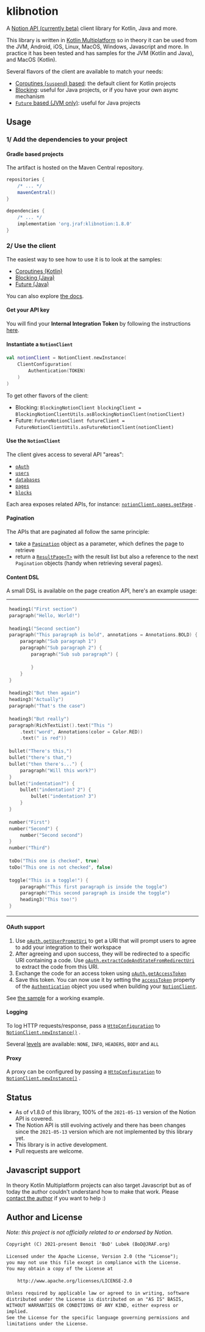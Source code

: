 # klibnotion

A [Notion API (currently beta)](https://developers.notion.com/) client library for Kotlin, Java and more.

This library is written in [Kotlin Multiplatform](https://kotlinlang.org/docs/reference/multiplatform.html)
so in theory it can be used from the JVM, Android, iOS, Linux, MacOS, Windows, Javascript and more. In practice it has
been tested and has samples for the JVM (Kotlin and Java), and MacOS (Kotlin).

Several flavors of the client are available to match your needs:

- [Coroutines (`suspend`) based](https://github.com/BoD/klibnotion/blob/master/library/src/commonMain/kotlin/org/jraf/klibnotion/client/NotionClient.kt):
  the default client for Kotlin projects
- [Blocking](https://github.com/BoD/klibnotion/blob/master/library/src/commonMain/kotlin/org/jraf/klibnotion/client/blocking/BlockingNotionClient.kt):
  useful for Java projects, or if you have your own async mechanism
- [`Future` based (JVM only)](https://github.com/BoD/klibnotion/blob/master/library/src/jvmMain/kotlin/org/jraf/klibnotion/client/future/FutureNotionClient.kt):
  useful for Java projects

## Usage

### 1/ Add the dependencies to your project

#### Gradle based projects

The artifact is hosted on the Maven Central repository.

```groovy
repositories {
    /* ... */
    mavenCentral()
}
```

```groovy
dependencies {
    /* ... */
    implementation 'org.jraf:klibnotion:1.8.0'
}
```

### 2/ Use the client

The easiest way to see how to use it is to look at the samples:

- [Coroutines (Kotlin)](samples/sample-jvm/src/main/kotlin/org/jraf/klibnotion/sample/Sample.kt)
- [Blocking (Java)](samples/sample-jvm/src/main/java/org/jraf/klibnotion/sample/BlockingSample.java)
- [Future (Java)](samples/sample-jvm/src/main/java/org/jraf/klibnotion/sample/FutureSample.java)

You can also explore [the docs](https://bod.github.io/klibnotion/).

#### Get your API key

You will find your **Internal Integration Token** by following the
instructions [here](https://developers.notion.com/docs/getting-started).

#### Instantiate a `NotionClient`

```kotlin
val notionClient = NotionClient.newInstance(
    ClientConfiguration(
        Authentication(TOKEN)
    )
)
```

To get other flavors of the client:

- Blocking: `BlockingNotionClient blockingClient = BlockingNotionClientUtils.asBlockingNotionClient(notionClient)`
- Future: `FutureNotionClient futureClient = FutureNotionClientUtils.asFutureNotionClient(notionClient)`

#### Use the `NotionClient`

The client gives access to several API "areas":

- [`oAuth`](https://bod.github.io/klibnotion/klibnotion/org.jraf.klibnotion.client/-notion-client/-o-auth/index.html)
- [`users`](https://bod.github.io/klibnotion/klibnotion/org.jraf.klibnotion.client/-notion-client/-users/index.html)
- [`databases`](https://bod.github.io/klibnotion/klibnotion/org.jraf.klibnotion.client/-notion-client/-databases/index.html)
- [`pages`](https://bod.github.io/klibnotion/klibnotion/org.jraf.klibnotion.client/-notion-client/-pages/index.html)
- [`blocks`](https://bod.github.io/klibnotion/klibnotion/org.jraf.klibnotion.client/-notion-client/-blocks/index.html)

Each area exposes related APIs, for
instance: [`notionClient.pages.getPage`](https://bod.github.io/klibnotion/klibnotion/org.jraf.klibnotion.client/-notion-client/-pages/get-page.html)
.

#### Pagination

The APIs that are paginated all follow the same principle:

- take
  a [`Pagination`](https://bod.github.io/klibnotion/klibnotion/org.jraf.klibnotion.model.pagination/-pagination/index.html)
  object as a parameter, which defines the page to retrieve
- return
  a [`ResultPage<T>`](https://bod.github.io/klibnotion/klibnotion/org.jraf.klibnotion.model.pagination/-result-page/index.html)
  with the result list but also a reference to the next `Pagination` objects (handy when retrieving several pages).

#### Content DSL

A small DSL is available on the page creation API, here's an example usage:

<table>
<tr>
<td>

```kotlin
heading1("First section")
paragraph("Hello, World!")

heading1("Second section")
paragraph("This paragraph is bold", annotations = Annotations.BOLD) {
    paragraph("Sub paragraph 1")
    paragraph("Sub paragraph 2") {
        paragraph("Sub sub paragraph") {

        }
    }
}

heading2("But then again")
heading3("Actually")
paragraph("That's the case")

heading3("But really")
paragraph(RichTextList().text("This ")
    .text("word", Annotations(color = Color.RED))
    .text(" is red"))

bullet("There's this,")
bullet("there's that,")
bullet("then there's...") {
    paragraph("Will this work?")
}
bullet("indentation?") {
    bullet("indentation? 2") {
        bullet("indentation? 3")
    }
}

number("First")
number("Second") {
    number("Second second")
}
number("Third")

toDo("This one is checked", true)
toDo("This one is not checked", false)

toggle("This is a toggle!") {
    paragraph("This first paragraph is inside the toggle")
    paragraph("This second paragraph is inside the toggle")
    heading3("This too!")
}
```

</td>

<td>
<img src="assets/content.png">
</td>
</tr>
</table>

#### OAuth support

1. Use [`oAuth.getUserPromptUri`](https://bod.github.io/klibnotion/klibnotion/org.jraf.klibnotion.client/-notion-client/-o-auth/get-user-prompt-uri.html)
   to get a URI that will prompt users to agree to add your integration to their workspace
2. After agreeing and upon success, they will be redirected to a specific URI containing a code.
   Use [`oAuth.extractCodeAndStateFromRedirectUri`](https://bod.github.io/klibnotion/klibnotion/org.jraf.klibnotion.client/-notion-client/-o-auth/extract-code-and-state-from-redirect-uri.html)
   to extract the code from this URI.
3. Exchange the code for an access token
   using [`oAuth.getAccessToken`](https://bod.github.io/klibnotion/klibnotion/org.jraf.klibnotion.client/-notion-client/-o-auth/get-access-token.html)
4. Save this token. You can now use it by setting
   the [`accessToken`](https://bod.github.io/klibnotion/klibnotion/org.jraf.klibnotion.client/-authentication/access-token.html)
   property of
   the [`Authentication`](https://bod.github.io/klibnotion/klibnotion/org.jraf.klibnotion.client/-authentication/index.html)
   object you used when building
   your [`NotionClient`](https://bod.github.io/klibnotion/klibnotion/org.jraf.klibnotion.client/-notion-client/index.html).

See [the sample](samples/sample-jvm/src/main/kotlin/org/jraf/klibnotion/sample/Sample.kt) for a working example.

#### Logging

To log HTTP requests/response, pass
a [`HttpConfiguration`](https://bod.github.io/klibnotion/klibnotion/org.jraf.klibnotion.client/-http-configuration/index.html)
to [`NotionClient.newInstance()`](https://bod.github.io/klibnotion/klibnotion/org.jraf.klibnotion.client/-notion-client/-companion/new-instance.html?query=fun%20newInstance(configuration:%20ClientConfiguration):%20NotionClient)
.

Several [levels](https://bod.github.io/klibnotion/klibnotion/org.jraf.klibnotion.client/-http-logging-level/index.html)
are available: `NONE`, `INFO`, `HEADERS`, `BODY` and `ALL`

#### Proxy

A proxy can be configured by passing
a [`HttpConfiguration`](https://bod.github.io/klibnotion/klibnotion/org.jraf.klibnotion.client/-http-configuration/index.html)
to [`NotionClient.newInstance()`](https://bod.github.io/klibnotion/klibnotion/org.jraf.klibnotion.client/-notion-client/-companion/new-instance.html?query=fun%20newInstance(configuration:%20ClientConfiguration):%20NotionClient)
.

## Status

- As of v1.8.0 of this library, 100% of the `2021-05-13` version of the Notion API is covered.
- The Notion API is still evolving actively and there has been changes since the `2021-05-13` version which are not
  implemented by this library yet.
- This library is in active development.
- Pull requests are welcome.

## Javascript support

In theory Kotlin Multiplatform projects can also target Javascript but as of today the author couldn't understand how to
make that work. Please [contact the author](mailto:BoD@JRAF.org) if you want to help :)

## Author and License

*Note: this project is not officially related to or endorsed by Notion.*

```
Copyright (C) 2021-present Benoit 'BoD' Lubek (BoD@JRAF.org)

Licensed under the Apache License, Version 2.0 (the "License");
you may not use this file except in compliance with the License.
You may obtain a copy of the License at

    http://www.apache.org/licenses/LICENSE-2.0

Unless required by applicable law or agreed to in writing, software
distributed under the License is distributed on an "AS IS" BASIS,
WITHOUT WARRANTIES OR CONDITIONS OF ANY KIND, either express or implied.
See the License for the specific language governing permissions and
limitations under the License.
```
